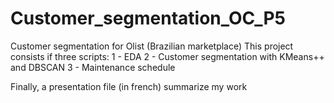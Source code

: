 # Customer_segmentation_OC_P5
Customer segmentation for Olist (Brazilian marketplace)
This project consists if three scripts:
1 - EDA
2 - Customer segmentation with KMeans++ and DBSCAN
3 - Maintenance schedule

Finally, a presentation file (in french) summarize my work
